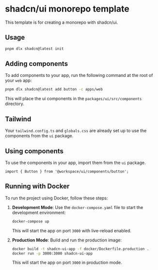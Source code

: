 # shadcn/ui monorepo template

This template is for creating a monorepo with shadcn/ui.

## Usage

```bash
pnpm dlx shadcn@latest init
```

## Adding components

To add components to your app, run the following command at the root of your `web` app:

```bash
pnpm dlx shadcn@latest add button -c apps/web
```

This will place the ui components in the `packages/ui/src/components` directory.

## Tailwind

Your `tailwind.config.ts` and `globals.css` are already set up to use the components from the `ui` package.

## Using components

To use the components in your app, import them from the `ui` package.

```tsx
import { Button } from '@workspace/ui/components/button';
```

## Running with Docker

To run the project using Docker, follow these steps:

1. **Development Mode**:
   Use the `docker-compose.yaml` file to start the development environment:

   ```bash
   docker-compose up
   ```

   This will start the app on port `3000` with live-reload enabled.

2. **Production Mode**:
   Build and run the production image:

   ```bash
   docker build -t shadcn-ui-app -f docker/Dockerfile.production .
   docker run -p 3000:3000 shadcn-ui-app
   ```

   This will start the app on port `3000` in production mode.
